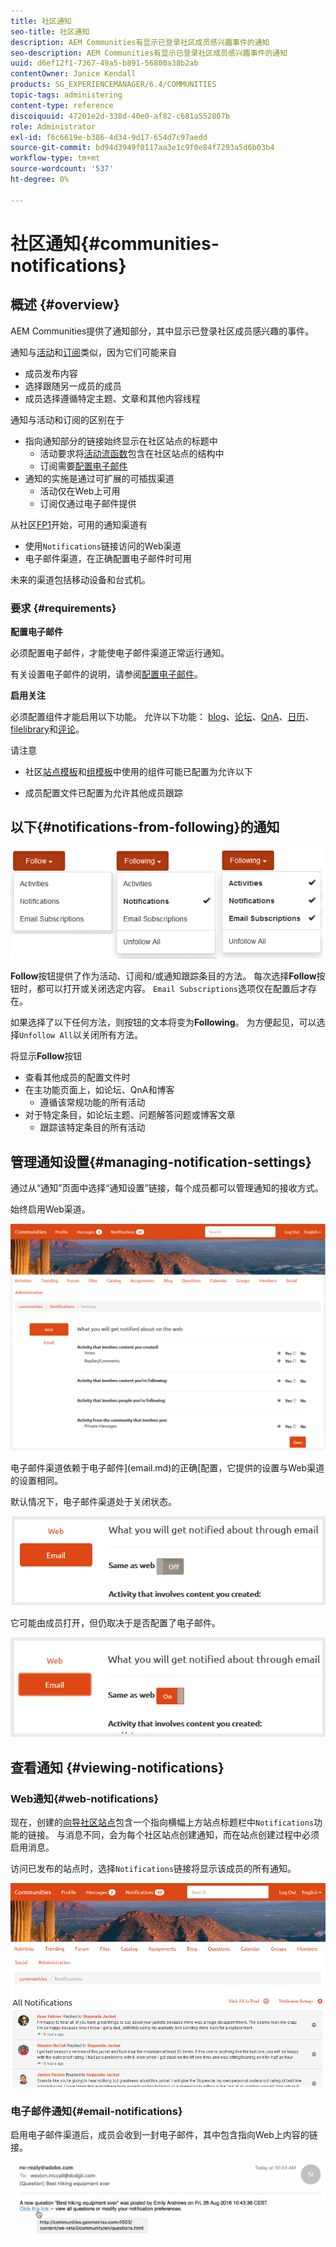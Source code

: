 ```yaml
---
title: 社区通知
seo-title: 社区通知
description: AEM Communities有显示已登录社区成员感兴趣事件的通知
seo-description: AEM Communities有显示已登录社区成员感兴趣事件的通知
uuid: d6ef12f1-7367-49a5-b891-56800a38b2ab
contentOwner: Janice Kendall
products: SG_EXPERIENCEMANAGER/6.4/COMMUNITIES
topic-tags: administering
content-type: reference
discoiquuid: 47201e2d-338d-40e0-af82-c681a552807b
role: Administrator
exl-id: f6c6619e-b386-4d34-9d17-654d7c97aedd
source-git-commit: bd94d3949f0117aa3e1c9f0e84f7293a5d6b03b4
workflow-type: tm+mt
source-wordcount: '537'
ht-degree: 0%

---
```


# 社区通知{#communities-notifications}

## 概述 {#overview}

AEM Communities提供了通知部分，其中显示已登录社区成员感兴趣的事件。

通知与[活动](essentials-activities.md)和[订阅](subscriptions.md)类似，因为它们可能来自

* 成员发布内容
* 选择跟随另一成员的成员
* 成员选择遵循特定主题、文章和其他内容线程

通知与活动和订阅的区别在于

* 指向通知部分的链接始终显示在社区站点的标题中
   * 活动要求将[活动流函数](functions.md#activity-stream-function)包含在社区站点的结构中
   * 订阅需要[配置电子邮件](email.md)
* 通知的实施是通过可扩展的可插拔渠道
   * 活动仅在Web上可用
   * 订阅仅通过电子邮件提供

从社区[FP1](deploy-communities.md#latestfeaturepack)开始，可用的通知渠道有

* 使用`Notifications`链接访问的Web渠道
* 电子邮件渠道，在正确配置电子邮件时可用

未来的渠道包括移动设备和台式机。

### 要求 {#requirements}

**配置电子邮件**

必须配置电子邮件，才能使电子邮件渠道正常运行通知。

有关设置电子邮件的说明，请参阅[配置电子邮件](analytics.md)。

**启用关注**

必须配置组件才能启用以下功能。 允许以下功能： [blog](blog-feature.md)、[论坛](forum.md)、[QnA](working-with-qna.md)、[日历](calendar.md)、[filelibrary](file-library.md)和[评论](comments.md)。

请注意

* 社区[站点模板](sites.md)和[组模板](tools-groups.md)中使用的组件可能已配置为允许以下

* 成员配置文件已配置为允许其他成员跟踪

## 以下{#notifications-from-following}的通知

![chlimage_1-254](assets/chlimage_1-254.png)

**Follow**&#x200B;按钮提供了作为活动、订阅和/或通知跟踪条目的方法。 每次选择&#x200B;**Follow**&#x200B;按钮时，都可以打开或关闭选定内容。 `Email Subscriptions`选项仅在配置后才存在。

如果选择了以下任何方法，则按钮的文本将变为&#x200B;**Following**。 为方便起见，可以选择`Unfollow All`以关闭所有方法。

将显示&#x200B;**Follow**&#x200B;按钮

* 查看其他成员的配置文件时
* 在主功能页面上，如论坛、QnA和博客
   * 遵循该常规功能的所有活动
* 对于特定条目，如论坛主题、问题解答问题或博客文章
   * 跟踪该特定条目的所有活动

## 管理通知设置{#managing-notification-settings}

通过从“通知”页面中选择“通知设置”链接，每个成员都可以管理通知的接收方式。

始终启用Web渠道。

![chlimage_1-255](assets/chlimage_1-255.png)

电子邮件渠道依赖于电子邮件](email.md)的正确[配置，它提供的设置与Web渠道的设置相同。

默认情况下，电子邮件渠道处于关闭状态。

![chlimage_1-256](assets/chlimage_1-256.png)

它可能由成员打开，但仍取决于是否配置了电子邮件。

![chlimage_1-257](assets/chlimage_1-257.png)

## 查看通知 {#viewing-notifications}

### Web通知{#web-notifications}

现在，创建的[向导社区站点](sites-console.md)包含一个指向横幅上方站点标题栏中`Notifications`功能的链接。 与消息不同，会为每个社区站点创建通知，而在站点创建过程中必须启用消息。

访问已发布的站点时，选择`Notifications`链接将显示该成员的所有通知。

![chlimage_1-258](assets/chlimage_1-258.png)

### 电子邮件通知{#email-notifications}

启用电子邮件渠道后，成员会收到一封电子邮件，其中包含指向Web上内容的链接。

![chlimage_1-259](assets/chlimage_1-259.png)
